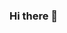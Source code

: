 ### Hi there 👋

<!--
**rashmiPerera/rashmiPerera** is a ✨ _special_ ✨ repository because its `README.md` (this file) appears on your GitHub profile.

Here are some ideas to get you started:

- I love Data 
-->
